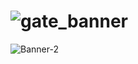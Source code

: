 

 # ![gate_banner](https://github.com/Omegapy/Omegapy/assets/121726699/ea85ecdc-d8b9-418a-8a4e-5373c590ac17)


![Banner-2](https://github.com/Omegapy/Omegapy/assets/121726699/a3a3bba1-cf39-4bb1-a069-c2921ee2a139)


